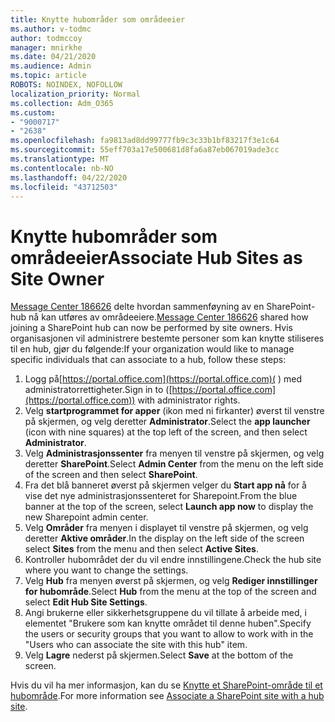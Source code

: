 ```yaml
---
title: Knytte hubområder som områdeeier
ms.author: v-todmc
author: todmccoy
manager: mnirkhe
ms.date: 04/21/2020
ms.audience: Admin
ms.topic: article
ROBOTS: NOINDEX, NOFOLLOW
localization_priority: Normal
ms.collection: Adm_O365
ms.custom:
- "9000717"
- "2638"
ms.openlocfilehash: fa9813ad8dd99777fb9c3c33b1bf83217f3e1c64
ms.sourcegitcommit: 55eff703a17e500681d8fa6a87eb067019ade3cc
ms.translationtype: MT
ms.contentlocale: nb-NO
ms.lasthandoff: 04/22/2020
ms.locfileid: "43712503"
---
```

# <a name="associate-hub-sites-as-site-owner"></a><span data-ttu-id="a3355-102">Knytte hubområder som områdeeier</span><span class="sxs-lookup"><span data-stu-id="a3355-102">Associate Hub Sites as Site Owner</span></span>

<span data-ttu-id="a3355-103">[Message Center 186626](https://admin.microsoft.com/Adminportal/Home?source=applauncher#/MessageCenter?id=MC186626) delte hvordan sammenføyning av en SharePoint-hub nå kan utføres av områdeeiere.</span><span class="sxs-lookup"><span data-stu-id="a3355-103">[Message Center 186626](https://admin.microsoft.com/Adminportal/Home?source=applauncher#/MessageCenter?id=MC186626) shared how joining a SharePoint hub can now be performed by site owners.</span></span> <span data-ttu-id="a3355-104">Hvis organisasjonen vil administrere bestemte personer som kan knytte stiliseres til en hub, gjør du følgende:</span><span class="sxs-lookup"><span data-stu-id="a3355-104">If your organization would like to manage specific individuals that can associate to a hub, follow these steps:</span></span> 

1. <span data-ttu-id="a3355-105">Logg på[https://portal.office.com](https://portal.office.com)( ) med administratorrettigheter.</span><span class="sxs-lookup"><span data-stu-id="a3355-105">Sign in to ([https://portal.office.com](https://portal.office.com)) with administrator rights.</span></span>
2. <span data-ttu-id="a3355-106">Velg **startprogrammet for apper** (ikon med ni firkanter) øverst til venstre på skjermen, og velg deretter **Administrator**.</span><span class="sxs-lookup"><span data-stu-id="a3355-106">Select the **app launcher** (icon with nine squares) at the top left of the screen, and then select **Administrator**.</span></span>
3. <span data-ttu-id="a3355-107">Velg **Administrasjonssenter** fra menyen til venstre på skjermen, og velg deretter **SharePoint**.</span><span class="sxs-lookup"><span data-stu-id="a3355-107">Select **Admin Center** from the menu on the left side of the screen and then select **SharePoint**.</span></span>
4. <span data-ttu-id="a3355-108">Fra det blå banneret øverst på skjermen velger du **Start app nå** for å vise det nye administrasjonssenteret for Sharepoint.</span><span class="sxs-lookup"><span data-stu-id="a3355-108">From the blue banner at the top of the screen, select **Launch app now** to display the new Sharepoint admin center.</span></span>
5. <span data-ttu-id="a3355-109">Velg **Områder** fra menyen i displayet til venstre på skjermen, og velg deretter **Aktive områder**.</span><span class="sxs-lookup"><span data-stu-id="a3355-109">In the display on the left side of the screen select **Sites** from the menu and then select **Active Sites**.</span></span>
6. <span data-ttu-id="a3355-110">Kontroller hubområdet der du vil endre innstillingene.</span><span class="sxs-lookup"><span data-stu-id="a3355-110">Check the hub site where you want to change the settings.</span></span>
7. <span data-ttu-id="a3355-111">Velg **Hub** fra menyen øverst på skjermen, og velg **Rediger innstillinger for hubområde**.</span><span class="sxs-lookup"><span data-stu-id="a3355-111">Select **Hub** from the menu at the top of the screen and select **Edit Hub Site Settings**.</span></span>
8. <span data-ttu-id="a3355-112">Angi brukerne eller sikkerhetsgruppene du vil tillate å arbeide med, i elementet "Brukere som kan knytte området til denne huben".</span><span class="sxs-lookup"><span data-stu-id="a3355-112">Specify the users or security groups that you want to allow to work with in the "Users who can associate the site with this hub" item.</span></span>
9. <span data-ttu-id="a3355-113">Velg **Lagre** nederst på skjermen.</span><span class="sxs-lookup"><span data-stu-id="a3355-113">Select **Save** at the bottom of the screen.</span></span>

<span data-ttu-id="a3355-114">Hvis du vil ha mer informasjon, kan du se [Knytte et SharePoint-område til et hubområde](https://support.office.com/article/associate-a-sharepoint-site-with-a-hub-site-ae0009fd-af04-4d3d-917d-88edb43efc05).</span><span class="sxs-lookup"><span data-stu-id="a3355-114">For more information see [Associate a SharePoint site with a hub site](https://support.office.com/article/associate-a-sharepoint-site-with-a-hub-site-ae0009fd-af04-4d3d-917d-88edb43efc05).</span></span> 